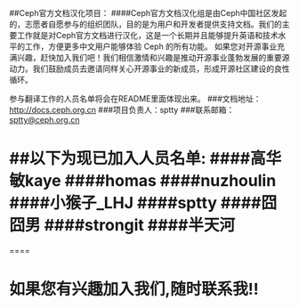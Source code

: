 ##Ceph官方文档汉化项目：
####Ceph官方文档汉化组是由Ceph中国社区发起的，志愿者自愿参与的组织团队，目的是为用户和开发者提供支持文档。我们的主要工作就是对Ceph官方文档进行汉化，这是一个长期并且能够提升英语和技术水平的工作，方便更多中文用户能够体验 Ceph 的所有功能。
如果您对开源事业充满兴趣，赶快加入我们吧！我们相信激情和兴趣是推动开源事业蓬勃发展的重要源动力。我们鼓励成员去邀请同样关心开源事业的新成员，形成开源社区建设的良性循环。

参与翻译工作的人员名单将会在README里面体现出来。
###文档地址：http://docs.ceph.org.cn
###项目负责人：sptty
###联系邮箱：sptty@ceph.org.cn‍

##以下为现已加入人员名单:
####高华敏kaye
####homas
####nuzhoulin
####小猴子_LHJ
####sptty
####囧囧男
####strongit
####半天河
=======
====
# 如果您有兴趣加入我们,随时联系我!!
